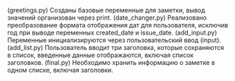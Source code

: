 (greetings.py) Созданы базовые переменные для заметки, вывод значений организован через print.
(date_changer.py) Реализовано преобразование формата отображения дат для пользователя, исключив год при выводе переменных created_date и issue_date.
(add_input.py) Переменные инициализируются через пользовательский ввод (input).
(add_list.py) Пользователь вводит три заголовка, которые сохраняются в список, введенные данные отображаются, включая список заголовков.
(final.py) Необходимо хранить информацию о заметке в одном списке, включая заголовки. 

